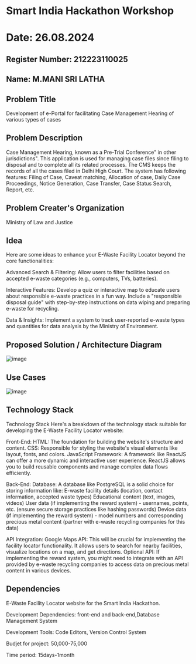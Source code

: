 # Smart India Hackathon Workshop
# Date: 26.08.2024
## Register Number: 212223110025
## Name: M.MANI SRI LATHA
## Problem Title
Development of e-Portal for facilitating Case Management Hearing of various types of cases
## Problem Description
Case Management Hearing, known as a Pre-Trial Conference" in other jurisdictions". This application is used for managing case files since filing to disposal and to complete all its related processes. The CMS keeps the records of all the cases filed in Delhi High Court. The system has following features: Filing of Case, Caveat matching, Allocation of case, Daily Case Proceedings, Notice Generation, Case Transfer, Case Status Search, Report, etc.
## Problem Creater's Organization
Ministry of Law and Justice

## Idea
Here are some ideas to enhance your E-Waste Facility Locator beyond the core functionalities:

Advanced Search & Filtering:
Allow users to filter facilities based on accepted e-waste categories (e.g., computers, TVs, batteries).

Interactive Features:
Develop a quiz or interactive map to educate users about responsible e-waste practices in a fun way. Include a "responsible disposal guide" with step-by-step instructions on data wiping and preparing e-waste for recycling.

Data & Insights:
Implement a system to track user-reported e-waste types and quantities for data analysis by the Ministry of Environment.

## Proposed Solution / Architecture Diagram

![image](https://github.com/user-attachments/assets/c6893c69-663f-44b8-afed-1110ab632289)



## Use Cases

![image](https://github.com/user-attachments/assets/bd3196f4-3d8d-45b9-a16c-69557e193932)


## Technology Stack

Technology Stack Here's a breakdown of the technology stack suitable for developing the E-Waste Facility Locator website:

Front-End:
HTML: The foundation for building the website's structure and content. CSS: Responsible for styling the website's visual elements like layout, fonts, and colors. JavaScript Framework: A framework like ReactJS can offer a more dynamic and interactive user experience. ReactJS allows you to build reusable components and manage complex data flows efficiently.

Back-End:
Database: A database like PostgreSQL is a solid choice for storing information like: E-waste facility details (location, contact information, accepted waste types) Educational content (text, images, videos) User data (if implementing the reward system) - usernames, points, etc. (ensure secure storage practices like hashing passwords) Device data (if implementing the reward system) - model numbers and corresponding precious metal content (partner with e-waste recycling companies for this data)

API Integration:
Google Maps API: This will be crucial for implementing the facility locator functionality. It allows users to search for nearby facilities, visualize locations on a map, and get directions. Optional API: If implementing the reward system, you might need to integrate with an API provided by e-waste recycling companies to access data on precious metal content in various devices.

## Dependencies

E-Waste Facility Locator website for the Smart India Hackathon.

Development Dependencies:
front-end and back-end,Database Management System

Development Tools:
Code Editors, Version Control System

Budjet for project:
50,000-75,000

Time period:
15days-1month

